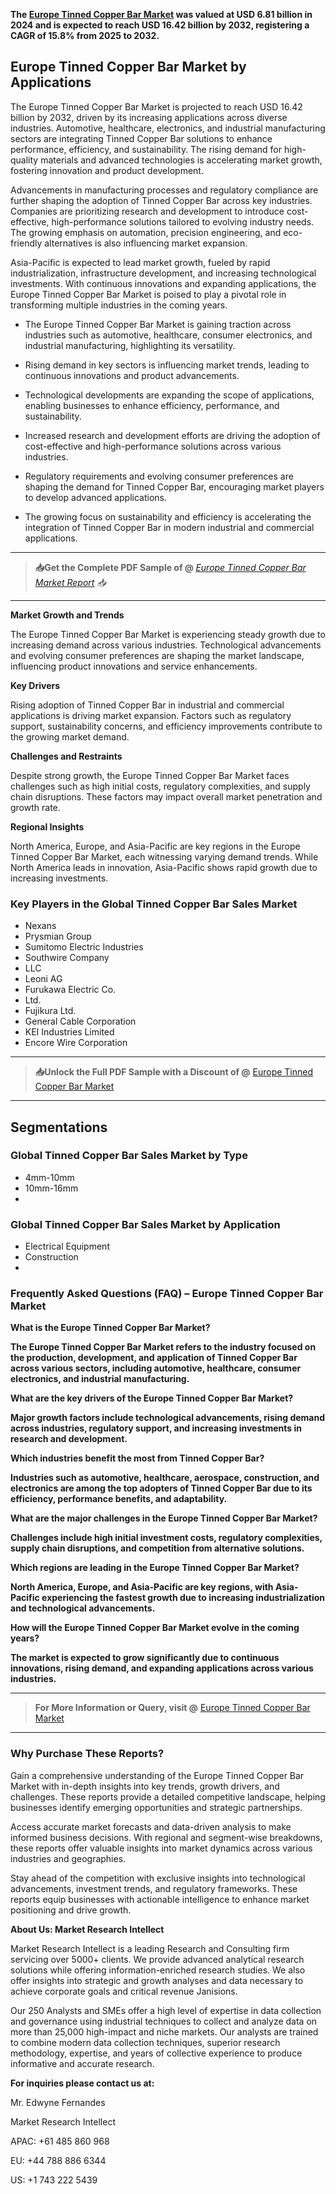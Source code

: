 <p><strong>The <a href="https://www.marketresearchintellect.com/download-sample/?rid=977673&amp;utm_source=Pulse-April-Europe&amp;utm_medium=852">Europe Tinned Copper Bar Market</a> was valued at USD 6.81 billion in 2024 and is expected to reach USD 16.42 billion by 2032, registering a CAGR of 15.8% from 2025 to 2032.</strong></p><h2>Europe Tinned Copper Bar Market by Applications&nbsp;</h2><p><p>The Europe Tinned Copper Bar Market is projected to reach USD 16.42 billion by 2032, driven by its increasing applications across diverse industries. Automotive, healthcare, electronics, and industrial manufacturing sectors are integrating Tinned Copper Bar solutions to enhance performance, efficiency, and sustainability. The rising demand for high-quality materials and advanced technologies is accelerating market growth, fostering innovation and product development.</p><p>Advancements in manufacturing processes and regulatory compliance are further shaping the adoption of Tinned Copper Bar across key industries. Companies are prioritizing research and development to introduce cost-effective, high-performance solutions tailored to evolving industry needs. The growing emphasis on automation, precision engineering, and eco-friendly alternatives is also influencing market expansion.</p><p>Asia-Pacific is expected to lead market growth, fueled by rapid industrialization, infrastructure development, and increasing technological investments. With continuous innovations and expanding applications, the Europe Tinned Copper Bar Market is poised to play a pivotal role in transforming multiple industries in the coming years.</p></p><ul><li><p>The Europe Tinned Copper Bar Market is gaining traction across industries such as automotive, healthcare, consumer electronics, and industrial manufacturing, highlighting its versatility.</p></li><li><p>Rising demand in key sectors is influencing market trends, leading to continuous innovations and product advancements.</p></li><li><p>Technological developments are expanding the scope of applications, enabling businesses to enhance efficiency, performance, and sustainability.</p></li><li><p>Increased research and development efforts are driving the adoption of cost-effective and high-performance solutions across various industries.</p></li><li><p>Regulatory requirements and evolving consumer preferences are shaping the demand for Tinned Copper Bar, encouraging market players to develop advanced applications.</p></li><li><p>The growing focus on sustainability and efficiency is accelerating the integration of Tinned Copper Bar in modern industrial and commercial applications.</p></li></ul><hr /><blockquote><p><strong><span class="font-[700]">📥Get the Complete PDF Sample of @ </span></strong><em><span class="font-[700]"><a href="https://www.marketresearchintellect.com/download-sample/?rid=977673&amp;utm_source=Pulse-April-Europe&amp;utm_medium=852" target="_blank" data-tracking-control-name="article-ssr-frontend-pulse_little-text-block" data-tracking-will-navigate="" data-test-link="">Europe Tinned Copper Bar Market Report</a>&nbsp;📥</span></em></p></blockquote><hr /><p class="" data-start="77" data-end="360"><strong data-start="77" data-end="105">Market Growth and Trends</strong></p><p class="" data-start="77" data-end="360">The Europe Tinned Copper Bar Market is experiencing steady growth due to increasing demand across various industries. Technological advancements and evolving consumer preferences are shaping the market landscape, influencing product innovations and service enhancements.</p><p class="" data-start="362" data-end="606"><strong data-start="362" data-end="377">Key Drivers</strong></p><p class="" data-start="362" data-end="606">Rising adoption of Tinned Copper Bar in industrial and commercial applications is driving market expansion. Factors such as regulatory support, sustainability concerns, and efficiency improvements contribute to the growing market demand.</p><p class="" data-start="608" data-end="849"><strong data-start="608" data-end="637">Challenges and Restraints</strong></p><p class="" data-start="608" data-end="849">Despite strong growth, the Europe Tinned Copper Bar Market faces challenges such as high initial costs, regulatory complexities, and supply chain disruptions. These factors may impact overall market penetration and growth rate.</p><p class="" data-start="851" data-end="1095"><strong data-start="851" data-end="872">Regional Insights</strong></p><p class="" data-start="851" data-end="1095">North America, Europe, and Asia-Pacific are key regions in the Europe Tinned Copper Bar Market, each witnessing varying demand trends. While North America leads in innovation, Asia-Pacific shows rapid growth due to increasing investments.</p><p><h3>Key Players in the Global Tinned Copper Bar Sales Market </h3><ul><li>Nexans</li><li>Prysmian Group</li><li>Sumitomo Electric Industries</li><li>Southwire Company</li><li>LLC</li><li>Leoni AG</li><li>Furukawa Electric Co.</li><li>Ltd.</li><li>Fujikura Ltd.</li><li>General Cable Corporation</li><li>KEI Industries Limited</li><li>Encore Wire Corporation</li></ul></p><hr /><blockquote><p><strong>📥Unlock the Full PDF Sample with a Discount of @</strong> <a href="https://www.marketresearchintellect.com/ask-for-discount/?rid=977673&amp;utm_source=Pulse-April-Europe&amp;utm_medium=852">Europe Tinned Copper Bar Market</a></p></blockquote><hr /><p><h2>Segmentations</h2><h3>Global Tinned Copper Bar Sales Market by Type</h3><ul><li>4mm-10mm</li><li>10mm-16mm</li><li></li></ul><h3>Global Tinned Copper Bar Sales Market by Application</h3><ul><li>Electrical Equipment</li><li>Construction</li><li></li></ul></p><h3><strong>Frequently Asked Questions (FAQ) &ndash; Europe Tinned Copper Bar Market</strong></h3><p><strong>What is the Europe Tinned Copper Bar Market?</strong></p><p><strong>The Europe Tinned Copper Bar Market refers to the industry focused on the production, development, and application of Tinned Copper Bar across various sectors, including automotive, healthcare, consumer electronics, and industrial manufacturing.</strong></p><p><strong>What are the key drivers of the Europe Tinned Copper Bar Market?</strong></p><p><strong>Major growth factors include technological advancements, rising demand across industries, regulatory support, and increasing investments in research and development.</strong></p><p><strong>Which industries benefit the most from Tinned Copper Bar?</strong></p><p><strong>Industries such as automotive, healthcare, aerospace, construction, and electronics are among the top adopters of Tinned Copper Bar due to its efficiency, performance benefits, and adaptability.</strong></p><p><strong>What are the major challenges in the Europe Tinned Copper Bar Market?</strong></p><p><strong>Challenges include high initial investment costs, regulatory complexities, supply chain disruptions, and competition from alternative solutions.</strong></p><p><strong>Which regions are leading in the Europe Tinned Copper Bar Market?</strong></p><p><strong>North America, Europe, and Asia-Pacific are key regions, with Asia-Pacific experiencing the fastest growth due to increasing industrialization and technological advancements.</strong></p><p><strong>How will the Europe Tinned Copper Bar Market evolve in the coming years?</strong></p><p><strong>The market is expected to grow significantly due to continuous innovations, rising demand, and expanding applications across various industries.</strong></p><hr /><blockquote><p><span class="font-[700]"><strong>For More Information or Query, visit&nbsp;@</strong>&nbsp;</span><span class="font-[700]"><a href="https://www.marketresearchintellect.com/product/global-tinned-copper-bar-sales-market/?utm_source=Linkedin&utm_medium=852" target="_blank" data-tracking-control-name="article-ssr-frontend-pulse_little-text-block" data-tracking-will-navigate="" data-test-link="">Europe Tinned Copper Bar Market</a></span></p></blockquote><hr /><h3><strong data-start="0" data-end="31">Why Purchase These Reports?</strong></h3><p class="" data-start="35" data-end="297">Gain a comprehensive understanding of the Europe Tinned Copper Bar Market with in-depth insights into key trends, growth drivers, and challenges. These reports provide a detailed competitive landscape, helping businesses identify emerging opportunities and strategic partnerships.</p><p class="" data-start="299" data-end="540">Access accurate market forecasts and data-driven analysis to make informed business decisions. With regional and segment-wise breakdowns, these reports offer valuable insights into market dynamics across various industries and geographies.</p><p class="" data-start="542" data-end="784">Stay ahead of the competition with exclusive insights into technological advancements, investment trends, and regulatory frameworks. These reports equip businesses with actionable intelligence to enhance market positioning and drive growth.</p><p><strong><span class="font-[700]">About Us: Market Research Intellect</span></strong></p><p><span class="">Market Research Intellect is a leading Research and Consulting firm servicing over 5000+ clients. We provide advanced analytical research solutions while offering information-enriched research studies.&nbsp;</span>We also offer insights into strategic and growth analyses and data necessary to achieve corporate goals and critical revenue Janisions.</p><p><span class="">Our 250 Analysts and SMEs offer a high level of expertise in data collection and governance using industrial techniques to collect and analyze data on more than 25,000 high-impact and niche markets. Our analysts are trained to combine modern data collection techniques, superior research methodology, expertise, and years of collective experience to produce informative and accurate research.</span></p><p><strong>For inquiries please contact us at:</strong></p><p>Mr. Edwyne Fernandes</p><p>Market Research Intellect</p><p>APAC: +61 485 860 968</p><p>EU: +44 788 886 6344</p><p>US: +1 743 222 5439</p>